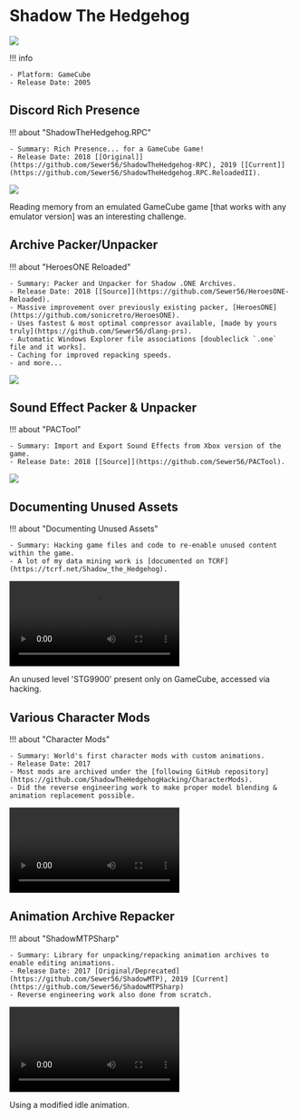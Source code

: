 # Shadow The Hedgehog

![](./../images/shadow-the-hedgehog.png)

!!! info

    - Platform: GameCube  
    - Release Date: 2005  

## Discord Rich Presence

!!! about "ShadowTheHedgehog.RPC"

    - Summary: Rich Presence... for a GameCube Game!  
    - Release Date: 2018 [[Original]](https://github.com/Sewer56/ShadowTheHedgehog-RPC), 2019 [[Current]](https://github.com/Sewer56/ShadowTheHedgehog.RPC.ReloadedII).  

![](./../images/shadow-rpc.png)

Reading memory from an emulated GameCube game [that works with any emulator version] was an interesting challenge.  

## Archive Packer/Unpacker

!!! about "HeroesONE Reloaded"

    - Summary: Packer and Unpacker for Shadow .ONE Archives.  
    - Release Date: 2018 [[Source]](https://github.com/Sewer56/HeroesONE-Reloaded).  
    - Massive improvement over previously existing packer, [HeroesONE](https://github.com/sonicretro/HeroesONE).  
    - Uses fastest & most optimal compressor available, [made by yours truly](https://github.com/Sewer56/dlang-prs).  
    - Automatic Windows Explorer file associations [doubleclick `.one` file and it works].  
    - Caching for improved repacking speeds.  
    - and more...

![](./../images/one-packer-unpacker.png)

## Sound Effect Packer & Unpacker

!!! about "PACTool"

    - Summary: Import and Export Sound Effects from Xbox version of the game.    
    - Release Date: 2018 [[Source]](https://github.com/Sewer56/PACTool).  

![](./../images/pac-tool.png)

## Documenting Unused Assets

!!! about "Documenting Unused Assets"

    - Summary: Hacking game files and code to re-enable unused content within the game.  
    - A lot of my data mining work is [documented on TCRF](https://tcrf.net/Shadow_the_Hedgehog).  

<video loop autoplay>
  <source src="../videos/shadow-stages.mp4" type="video/mp4">
</video>

An unused level 'STG9900' present only on GameCube, accessed via hacking. 

## Various Character Mods

!!! about "Character Mods"

    - Summary: World's first character mods with custom animations.  
    - Release Date: 2017  
    - Most mods are archived under the [following GitHub repository](https://github.com/ShadowTheHedgehogHacking/CharacterMods).  
    - Did the reverse engineering work to make proper model blending & animation replacement possible.  

<video loop autoplay>
  <source src="../videos/shadow-model.mp4" type="video/mp4">
</video>

## Animation Archive Repacker

!!! about "ShadowMTPSharp"

    - Summary: Library for unpacking/repacking animation archives to enable editing animations.  
    - Release Date: 2017 [Original/Deprecated](https://github.com/Sewer56/ShadowMTP), 2019 [Current](https://github.com/Sewer56/ShadowMTPSharp)  
    - Reverse engineering work also done from scratch.  

<video loop autoplay>
  <source src="../videos/shadow-animation.mp4" type="video/mp4">
</video>

Using a modified idle animation.  